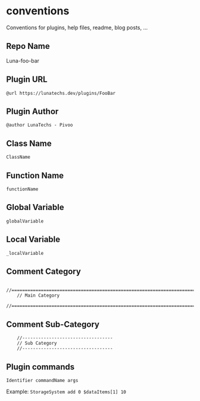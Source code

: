 # conventions
Conventions for plugins, help files, readme, blog posts, ... 

## Repo Name

Luna-foo-bar


## Plugin URL

```@url https://lunatechs.dev/plugins/FooBar```


## Plugin Author

```@author LunaTechs - Pivoo```


## Class Name

```ClassName```


## Function Name

```functionName```


## Global Variable

```globalVariable```


## Local Variable

```_localVariable```


## Comment Category

```
    //========================================================================
    // Main Category
    //========================================================================
```


## Comment Sub-Category

```
    //----------------------------------
    // Sub Category
    //----------------------------------
```

## Plugin commands

```
Identifier commandName args
```

Example: `StorageSystem add 0 $dataItems[1] 10`
